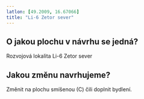 ```yaml
---
latlon: [49.2009, 16.67066]
title: "Li-6 Zetor sever"
---
```


## O jakou plochu v návrhu se jedná?

Rozvojová lokalita Li-6 Zetor sever

## Jakou změnu navrhujeme?

Změnit na plochu smíšenou (C) čili doplnit bydlení.
